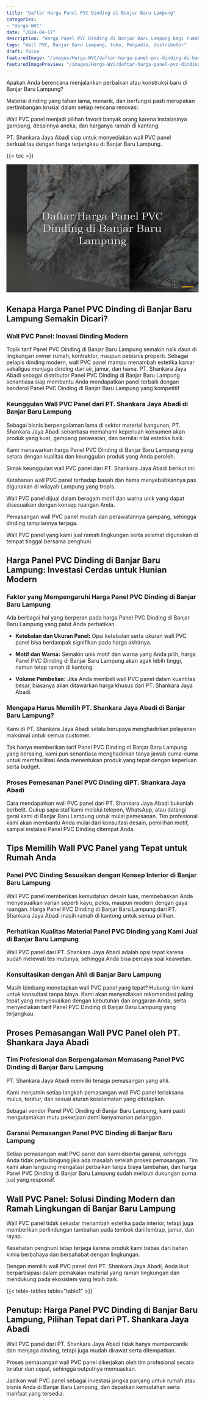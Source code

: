 ```yaml
---
title: "Daftar Harga Panel PVC Dinding di Banjar Baru Lampung"
categories:
- "Harga-WVC"
date: "2024-04-17"
description: "Harga Panel PVC Dinding di Banjar Baru Lampung bagi rumah, perkantoran, dan toko. Produk berkualitas, beragam motif, warna menarik, dengan layanan pemasangan dikerjakan oleh tenaga ahli berpengalaman serta garansi resmi!|Jasa distribusi Panel PVC Dinding di Banjar Baru Lampung bagi keperluan rumah, kantor, maupun gerai, beserta produk berkualitas dan pemasangan oleh teknisi berpengalaman dan kepastian resmi.|Alternatif Panel PVC Dinding di Banjar Baru Lampung yang terbukti bagi rumah, perkantoran, serta toko, dengan produk berkualitas dan penempatan oleh tenaga ahli profesional serta garansi resmi.|Penjualan Panel PVC Dinding di Banjar Baru Lampung bagi hunian, kantor, dan gerai, dengan panel terbaik dan pemasangan oleh teknisi ahli, lengkap beserta kepastian resmi.}"
tags: "Wall PVC, Banjar Baru Lampung, toko, Penyedia, distributor"
draft: false
featuredImage: "/images/Harga-WVC/daftar-harga-panel-pvc-dinding-di-banjar-baru-lampung.png"
featuredImagePreview: "/images/Harga-WVC/daftar-harga-panel-pvc-dinding-di-banjar-baru-lampung.png"
---
```


Apakah Anda berencana menjalankan perbaikan atau konstruksi baru di Banjar Baru Lampung?

Material dinding yang tahan lama, menarik, dan berfungsi pasti merupakan pertimbangan krusial dalam setiap rencana renovasi.

Wall PVC panel menjadi pilihan favorit banyak orang karena instalasinya gampang, desainnya aneka, dan harganya ramah di kantong.

PT. Shankara Jaya Abadi siap untuk menyediakan wall PVC panel berkualitas dengan harga terjangkau di Banjar Baru Lampung.

{{< toc >}}

![Daftar Harga Panel PVC Dinding di Banjar Baru Lampung](/images/Harga-WVC/Daftar-Harga-Panel-PVC-Dinding-di-Banjar-Baru-Lampung.png)


## Kenapa Harga Panel PVC Dinding di Banjar Baru Lampung Semakin Dicari?

### Wall PVC Panel: Inovasi Dinding Modern

Topik tarif Panel PVC Dinding di Banjar Baru Lampung semakin naik daun di lingkungan owner rumah, kontraktor, maupun pebisnis properti. Sebagai pelapis dinding modern, wall PVC panel mampu menambah estetika kamar sekaligus menjaga dinding dari air, jamur, dan hama. PT. Shankara Jaya Abadi sebagai distributor Panel PVC Dinding di Banjar Baru Lampung senantiasa siap membantu Anda mendapatkan panel terbaik dengan banderol Panel PVC Dinding di Banjar Baru Lampung yang kompetitif

### Keunggulan Wall PVC Panel dari PT. Shankara Jaya Abadi di Banjar Baru Lampung

Sebagai bisnis berpengalaman lama di sektor material bangunan, PT. Shankara Jaya Abadi senantiasa memahami keperluan konsumen akan produk yang kuat, gampang perawatan, dan bernilai nilai estetika baik.

Kami menawarkan harga Panel PVC Dinding di Banjar Baru Lampung yang setara dengan kualitas dan keunggulan produk yang Anda peroleh.

Simak keunggulan wall PVC panel dari PT. Shankara Jaya Abadi berikut ini:

Ketahanan wall PVC panel terhadap basah dan hama menyebabkannya pas digunakan di wilayah Lampung yang tropis.

Wall PVC panel dijual dalam beragam motif dan warna unik yang dapat disesuaikan dengan konsep ruangan Anda.

Pemasangan wall PVC panel mudah dan perawatannya gampang, sehingga dinding tampilannya terjaga.

Wall PVC panel yang kami jual ramah lingkungan serta selamat digunakan di tempat tinggal bersama penghuni.

## Harga Panel PVC Dinding di Banjar Baru Lampung: Investasi Cerdas untuk Hunian Modern

### Faktor yang Mempengaruhi Harga Panel PVC Dinding di Banjar Baru Lampung

Ada berbagai hal yang berperan pada harga Panel PVC Dinding di Banjar Baru Lampung yang patut Anda perhatikan.

- **Ketebalan dan Ukuran Panel:** Opsi ketebalan serta ukuran wall PVC panel bisa berdampak signifikan pada harga akhirnya.

- **Motif dan Warna:** Semakin unik motif dan warna yang Anda pilih, harga Panel PVC Dinding di Banjar Baru Lampung akan agak lebih tinggi, namun tetap ramah di kantong.

- **Volume Pembelian:** Jika Anda membeli wall PVC panel dalam kuantitas besar, biasanya akan ditawarkan harga khusus dari PT. Shankara Jaya Abadi.

### Mengapa Harus Memilih PT. Shankara Jaya Abadi di Banjar Baru Lampung?

Kami di PT. Shankara Jaya Abadi selalu berupaya menghadirkan pelayanan maksimal untuk semua customer.

Tak hanya memberikan tarif Panel PVC Dinding di Banjar Baru Lampung yang bersaing, kami pun senantiasa menghadirkan tanya jawab cuma-cuma untuk memfasilitasi Anda menentukan produk yang tepat dengan keperluan serta budget.

### Proses Pemesanan Panel PVC Dinding diPT. Shankara Jaya Abadi

Cara mendapatkan wall PVC panel dari PT. Shankara Jaya Abadi bukanlah berbelit. Cukup sapa staf kami melalui telepon, WhatsApp, atau datangi gerai kami di Banjar Baru Lampung untuk mulai pemesanan. Tim profesional kami akan membantu Anda mulai dari konsultasi desain, pemilihan motif, sampai instalasi Panel PVC Dinding ditempat Anda.

## Tips Memilih Wall PVC Panel yang Tepat untuk Rumah Anda

### Panel PVC Dinding Sesuaikan dengan Konsep Interior di Banjar Baru Lampung

Wall PVC panel memberikan kemudahan desain luas, membebaskan Anda menyesuaikan varian seperti kayu, polos, maupun modern dengan gaya ruangan. Harga Panel PVC Dinding di Banjar Baru Lampung dari PT. Shankara Jaya Abadi masih ramah di kantong untuk semua pilihan.

### Perhatikan Kualitas Material Panel PVC Dinding yang Kami Jual di Banjar Baru Lampung

Wall PVC panel dari PT. Shankara Jaya Abadi adalah opsi tepat karena sudah melewati tes mutunya, sehingga Anda bisa percaya soal keawetan.

### Konsultasikan dengan Ahli di Banjar Baru Lampung

Masih bimbang menetapkan wall PVC panel yang tepat? Hubungi tim kami untuk konsultasi tanpa biaya. Kami akan menyediakan rekomendasi paling tepat yang menyesuaikan dengan kebutuhan dan anggaran Anda, serta menyediakan tarif Panel PVC Dinding di Banjar Baru Lampung yang terjangkau.

## Proses Pemasangan Wall PVC Panel oleh PT. Shankara Jaya Abadi

### Tim Profesional dan Berpengalaman Memasang Panel PVC Dinding di Banjar Baru Lampung

PT. Shankara Jaya Abadi memiliki tenaga pemasangan yang ahli.

Kami menjamin setiap langkah pemasangan wall PVC panel terlaksana mulus, teratur, dan sesuai aturan keselamatan yang ditetapkan.

Sebagai vendor Panel PVC Dinding di Banjar Baru Lampung, kami pasti mengutamakan mutu pekerjaan demi kenyamanan pelanggan.

### Garansi Pemasangan Panel PVC Dinding di Banjar Baru Lampung

Setiap pemasangan wall PVC panel dari kami disertai garansi, sehingga Anda tidak perlu bingung jika ada masalah setelah proses pemasangan. Tim kami akan langsung mengatasi perbaikan tanpa biaya tambahan, dan harga Panel PVC Dinding di Banjar Baru Lampung sudah meliputi dukungan purna jual yang responsif.

## Wall PVC Panel: Solusi Dinding Modern dan Ramah Lingkungan di Banjar Baru Lampung

Wall PVC panel tidak sekadar menambah estetika pada interior, tetapi juga memberikan perlindungan tambahan pada tembok dari lembap, jamur, dan rayap.

Kesehatan penghuni tetap terjaga karena produk kami bebas dari bahan kimia berbahaya dan bersahabat dengan lingkungan.

Dengan memilih wall PVC panel dari PT. Shankara Jaya Abadi, Anda ikut berpartisipasi dalam pemakaian material yang ramah lingkungan dan mendukung pada ekosistem yang lebih baik.

{{< table-tables table="table1" >}}

## Penutup: Harga Panel PVC Dinding di Banjar Baru Lampung, Pilihan Tepat dari PT. Shankara Jaya Abadi

Wall PVC panel dari PT. Shankara Jaya Abadi tidak hanya mempercantik dan menjaga dinding, tetapi juga mudah dirawat serta ditempatkan.

Proses pemasangan wall PVC panel dikerjakan oleh tim profesional secara teratur dan cepat, sehingga outputnya memuaskan.

Jadikan wall PVC panel sebagai investasi jangka panjang untuk rumah atau bisnis Anda di Banjar Baru Lampung, dan dapatkan kemudahan serta manfaat yang tersedia.
